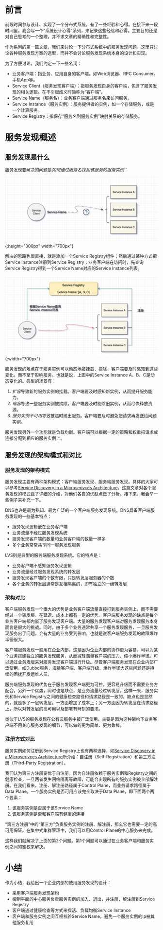 # 前言
前段时间参与设计、实现了一个分布式系统，有了一些经验和心得。在接下来一段时间里，我会写一个“系统设计心得”系列，来记录这些经验和心得。主要目的还是对自己思考的一个整理，并不求文章的精确性和完整性。

作为系列的第一篇文章，我们来讨论一下分布式系统中的服务发现问题。这里只讨论各种服务发现方案的选型，而并不会讨论服务发现系统本身的设计和实现。

为了方便讨论，我们约定一下一些名词：
* 业务客户端：指业务、应用自身的客户端。如Web浏览器、RPC Consumer、手机App等。
* Service Client（服务发现客户端）：指服务发现自身的客户端，包含了服务发现的相关逻辑。在不引起歧义时简称为“客户端”。
* Service Name（服务名）：业务客户端通过服务名来访问服务。
* Service Instance（服务实例）：服务提供者的实例，如一个存储服务，或是一个计算服务。
* Service Registry：指保存“服务名到服务实例”映射关系的存储服务。

# 服务发现概述
## 服务发现是什么
服务发现要解决的问题是*如何通过服务名找到该服务的服务实例*：

![what is service discovery](/assets/images/2020-02-01-what-is-service-discovery.png){:height="300px" width="700px"}

解决的思路也很直接，就是添加一个Service Registry组件；然后通过某种方式把Service Instance注册到Service Registry；业务客户端在访问时，先查询Service Registry得到一个Service Name对应的Service Instance列表。

![service discovery arch](/assets/images/2020-02-01-service-discovery-arch.png){:width="700px"}

服务发现的难点在于服务实例可以动态地被挂载、摘除，客户端要及时感知到这些变化，而不至于影响服务。也就是说，上图中的Service Instance A、B、C是动态变化的。典型的场景有：
1. *扩容*导致新的服务实例的挂载。客户端要及时感知新实例，从而提升服务能力。
2. *缩容*导致一些服务实例被摘除。客户端要及时剔除旧实例，从而尽快释放资源。
3. *服务实例不可用*导致被临时踢出服务。客户端要及时避免把请求再发送给问题实例。

服务发现另外一个功能就是负载均衡。客户端可以根据一定的策略和权重把请求或连接分配到相应的服务实例上。
## 服务发现的架构模式和对比
### 服务发现的架构模式
服务发现主要有两种架构模式：客户端服务发现、服务端服务发现。具体的大家可以参考[Service Discovery in a Microserivces Architecture](https://www.nginx.com/blog/service-discovery-in-a-microservices-architecture/)。这篇文章对各个服务发现的模式做了详细的介绍，对他们各自的优缺点做了分析。接下来，我会举一些例子来补充一下。

DNS也许是最为熟知、最为广泛的一个客户端服务发现系统。DNS具备客户端服务发现的一些基本特点：
* 服务发现逻辑嵌在业务客户端
* 业务流量不经过服务发现系统
* 服务发现客户端的数量和业务客户端的数量一样多
* 多个业务常常共享同一服务发现服务

LVS则是典型的服务端服务发现系统。它的特点是：
* 业务客户端不感知服务发现逻辑
* 业务流量经过服务发现系统的转发层
* 服务发现客户端的个数有限，只是转发层服务器的个数
* 各个业务的转发层通常是互相隔离的，即有独立的一组转发层

### 架构对比
客户端服务发现一个很大的优势是业务客户端流量直接打到服务实例上，而不需要经过一个转发层。在延迟、成本上都有一定的优势。客户端服务发现的缺点是每个业务客户端都内嵌了服务发现客户端。大量的服务发现客户端对服务发现服务本身而言是很大的挑战。同时，由于多个业务通常共享一个服务发现服务，一旦服务发现服务出了问题，会有大量的业务受到影响。也就是说客户端服务发现的故障爆炸半径很大。

客户端服务发现一般用在企业内部，这是因为企业内部的协作更为容易。可以为某个业务搭建独立的服务发现服务，从而减轻海量客户端的压力、缩小爆炸半径。可以通过业务发版来对服务发现客户端进行升级。尽管客户端服务发现在企业内部广泛使用，如Dubbo服务，海量客户端、客户端升级、爆炸半径大这些问题还是持续的困扰开发运维人员。

服务端服务发现的优势在于服务发现客户端更为可控，更容易升级而不需要业务方配合。另外一个优势，同时也是缺点，是业务流量经过转发层。这样一来，服务实例和Service Registry之间的健康检查路径和请求路径是一致的。缺点也是显然的，就是多了一层转发层。一方面增加了成本上；另一方面因为转发层在请求路径上，所以对转发层的高可用以及部署有苛刻的要求。

类似于LVS的服务发现在公有云服务中被广泛使用。主要是因为这种架构下业务客户端不用关心服务发现的细节，可以做的更为简单、更为鲁棒。

### 注册方式对比
服务实例如何注册到Service Registry上也有两种选择，如[Service Discovery in a Microserivces Architecture](https://www.nginx.com/blog/service-discovery-in-a-microservices-architecture/)所介绍：自注册（Self-Registration）和第三方注册（Third-Party Registration）。

我们认为第三方注册要优于自注册。因为自注册依赖于服务实例和Registry之间的健康检查，一旦两者发生网络隔离等故障，可能会出现所有的服务实例被全部解注册。在我们看来，注册、解注册路径属于Control Plane，而业务请求路径属于Data Plane。一个服务实例是否可用应该完全取决于Data Plane，即下面两个两个要素：
1. 该服务实例是否属于该Service Name
2. 该服务实例是否和客户端有健康的连接

“第三方注册”中的“第三方”负责服务实例的注册、解注册，那么它也需要一定的高可用保证。在集中式集群管理中，我们可以用Control Plane的中心服务来完成。

这样我们就解决了上面的第2个问题。第1个问题可以通过在业务客户端和服务实例之间的鉴权来解决。

# 小结
作为小结，我给出一个企业内部的使用服务发现的设计：
* 采用客户端服务发现架构
* 控制平面的中心服务负责服务实例的加入、退出，并注册、解注册到Service Registry
* 客户端通过健康检查等方式来探活、负载均衡Service Instance
* 客户端和服务实例之间互相校验Service Name，避免一个服务实例的Ip被其他服务复用